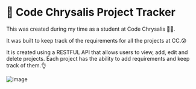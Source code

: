 # 📝 Code Chrysalis Project Tracker 
This was created during my time as a student at Code Chrysalis 👨‍💻.

It was built to keep track of the requirements for all the projects at CC.😰

It is created using a RESTFUL API that allows users to view, add, edit and delete projects.
Each project has the ability to add requirements and keep track of them.👌 


![image](https://user-images.githubusercontent.com/8098110/99971332-5bbd7800-2de0-11eb-942c-3b307f248401.png)


